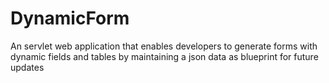# DynamicForm
An servlet web application that enables developers to generate forms with dynamic fields and tables by maintaining a json data as blueprint for future updates 
